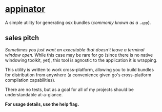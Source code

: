 
# [appinator](#)

A simple utility for generating osx bundles (_commonly known as a `.app`_).


## sales pitch

_Sometimes you just want an executable that doesn't leave a terminal window open._  While this case may be rare for go (since there is no native windowing toolkit, yet), this tool is agnostic to the application it is wrapping.

This utility is written to work cross-platform, allowing you to build bundles for distribution from anywhere (a convenience given go's cross-platform compilation capabilities).

There are no tests, but as a goal for all of my projects should be understandable at-a-glance.

**For usage details, use the help flag.**
